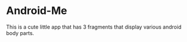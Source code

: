 # Android-Me

This is a cute little app that has 3 fragments that display various android body parts.
